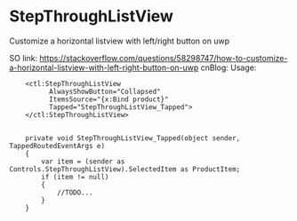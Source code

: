 # StepThroughListView
Customize a horizontal listview with left/right button on uwp

SO link: https://stackoverflow.com/questions/58298747/how-to-customize-a-horizontal-listview-with-left-right-button-on-uwp
cnBlog: 
Usage:


        <ctl:StepThroughListView
              AlwaysShowButton="Collapsed"
              ItemsSource="{x:Bind product}"
              Tapped="StepThroughListView_Tapped">
        </ctl:StepThroughListView>
                    
                    
        private void StepThroughListView_Tapped(object sender, TappedRoutedEventArgs e)
        {
            var item = (sender as Controls.StepThroughListView).SelectedItem as ProductItem;
            if (item != null)
            {
                //TODO...
            }
        }





